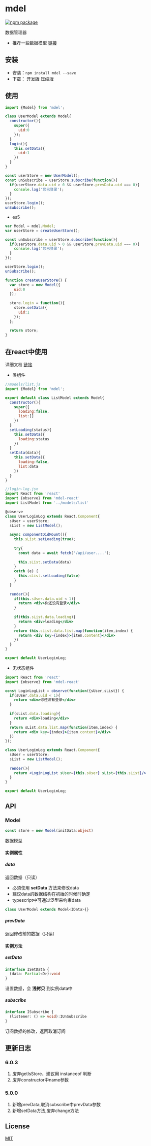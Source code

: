 # mdel
[![npm package](https://img.shields.io/npm/v/mdel.svg?style=flat-square)](https://www.npmjs.org/package/mdel)

数据管理器

* 推荐一些数据模型 [链接](https://github.com/mdeljs/mdel-models)

## 安装

* 安装：`npm install mdel --save`
* 下载：
  [开发版](https://github.com/yujingwyh/mdel/blob/master/umd/mdel.js) 
  [压缩版](https://github.com/yujingwyh/mdel/blob/master/umd/mdel.min.js)

## 使用

```javascript
import {Model} from 'mdel';

class UserModel extends Model{
  constructor(){
    super({
      uid:0
    });
  }
  login(){
    this.setData({
      uid:1
    })
  }
}

const userStore = new UserModel();
const unSubscribe = userStore.subscribe(function(){
  if(userStore.data.uid > 0 && userStore.prevData.uid === 0){
    console.log('您已登录');
  }
});
userStore.login();
unSubscribe();
```

* es5
```javascript
var Model = mdel.Model;
var userStore = createUserStore();

const unSubscribe = userStore.subscribe(function(){
  if(userStore.data.uid > 0 && userStore.prevData.uid === 0){
    console.log('您已登录');
  }
});

userStore.login();
unSubscribe();

function createUserStore() {
  var store = new Model({
    uid:0
  });
  
  store.login = function(){
    store.setData({
      uid:1
    });
  };
  
  return store;
}
```

## 在react中使用

详细文档 [链接](https://github.com/mdeljs/mdel-react)

* 类组件

```jsx harmony
//models/list.js
import {Model} from 'mdel';

export default class ListModel extends Model{
  constructor(){
    super({
      loading:false,
      list:[]
    })
  }
  setLoading(status){
    this.setData({
      loading:status
    })
  }
  setData(data){
    this.setData({
      loading:false,
      list:data
    }) 
  }  
}

//login-log.jsx
import React from 'react'
import {observe} from 'mdel-react'
import ListModel from '../models/list'

@observe
class UserLoginLog extends React.Component{
  sUser = userStore;
  sList = new ListModel();
    
  async componentDidMount(){
    this.sList.setLoading(true);
        
    try{
      const data = await fetch('/api/user....');
            
      this.sList.setData(data)
    }
    catch (e) {
      this.sList.setLoading(false)
    }
  }
    
  render(){
    if(this.sUser.data.uid < 1){
      return <div>你还没有登录</div>
    }
        
    if(this.sList.data.loading){
      return <div>loading</div>
    }
    return this.sList.data.list.map(function(item,index) {
      return <div key={index}>{item.content}</div>
    })
  }
}

export default UserLoginLog;

```

* 无状态组件

```jsx harmony
import React from 'react'
import {observe} from 'mdel-react'

const LoginLogList = observe(function({sUser,sList}) {
  if(sUser.data.uid < 1){
    return <div>你还没有登录</div>
  }
   
  if(sList.data.loading){
    return <div>loading</div>
  }     
  return sList.data.list.map(function(item,index) {
    return <div key={index}>{item.content}</div>
  })
});

class UserLoginLog extends React.Component{
  sUser = userStore;
  sList = new ListModel();
     
  render(){
    return <LoginLogList sUser={this.sUser} sList={this.sList}/>
  }
}

export default UserLoginLog;
```

## API

### Model

```typescript
const store = new Model(initData:object)
```

数据模型

#### 实例属性

##### data
返回数据（只读）

* 必须使用 **setData** 方法来修改data
* 建议data的数据结构在初始的时候时确定
* typescript中可通过泛型来约束data  
```typescript
class UserModel extends Model<IData>{}
```

##### prevData
返回修改前的数据（只读）

#### 实例方法

##### setData

```typescript
interface ISetData {
  (data: Partial<D>):void
}
```

设置数据，会 **浅拷贝** 到实例data中

##### subscribe

```typescript
interface ISubscribe {
  (listener: () => void):IUnSubscribe
}
```

订阅数据的修改，返回取消订阅


## 更新日志

### 6.0.3
1. 废弃getIsStore，建议用 instanceof 判断
2. 废弃constructor中name参数

### 5.0.0
1. 新增prevData,取消subscribe中prevData参数
2. 新增setData方法,废弃change方法

## License

[MIT](http://opensource.org/licenses/MIT)

